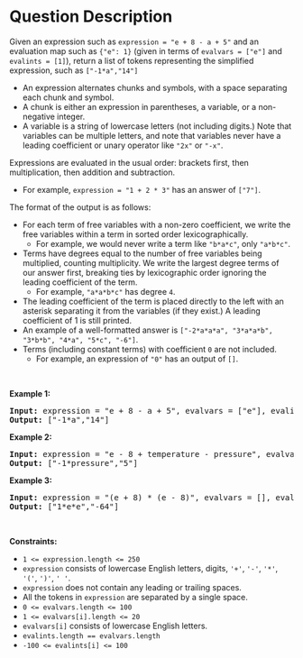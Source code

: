 # Question Description

<p>Given an expression such as <code>expression = &quot;e + 8 - a + 5&quot;</code> and an evaluation map such as <code>{&quot;e&quot;: 1}</code> (given in terms of <code>evalvars = [&quot;e&quot;]</code> and <code>evalints = [1]</code>), return a list of tokens representing the simplified expression, such as <code>[&quot;-1*a&quot;,&quot;14&quot;]</code></p>

<ul>
	<li>An expression alternates chunks and symbols, with a space separating each chunk and symbol.</li>
	<li>A chunk is either an expression in parentheses, a variable, or a non-negative integer.</li>
	<li>A variable is a string of lowercase letters (not including digits.) Note that variables can be multiple letters, and note that variables never have a leading coefficient or unary operator like <code>&quot;2x&quot;</code> or <code>&quot;-x&quot;</code>.</li>
</ul>

<p>Expressions are evaluated in the usual order: brackets first, then multiplication, then addition and subtraction.</p>

<ul>
	<li>For example, <code>expression = &quot;1 + 2 * 3&quot;</code> has an answer of <code>[&quot;7&quot;]</code>.</li>
</ul>

<p>The format of the output is as follows:</p>

<ul>
	<li>For each term of free variables with a non-zero coefficient, we write the free variables within a term in sorted order lexicographically.
	<ul>
		<li>For example, we would never write a term like <code>&quot;b*a*c&quot;</code>, only <code>&quot;a*b*c&quot;</code>.</li>
	</ul>
	</li>
	<li>Terms have degrees equal to the number of free variables being multiplied, counting multiplicity. We write the largest degree terms of our answer first, breaking ties by lexicographic order ignoring the leading coefficient of the term.
	<ul>
		<li>For example, <code>&quot;a*a*b*c&quot;</code> has degree <code>4</code>.</li>
	</ul>
	</li>
	<li>The leading coefficient of the term is placed directly to the left with an asterisk separating it from the variables (if they exist.) A leading coefficient of 1 is still printed.</li>
	<li>An example of a well-formatted answer is <code>[&quot;-2*a*a*a&quot;, &quot;3*a*a*b&quot;, &quot;3*b*b&quot;, &quot;4*a&quot;, &quot;5*c&quot;, &quot;-6&quot;]</code>.</li>
	<li>Terms (including constant terms) with coefficient <code>0</code> are not included.
	<ul>
		<li>For example, an expression of <code>&quot;0&quot;</code> has an output of <code>[]</code>.</li>
	</ul>
	</li>
</ul>

<p>&nbsp;</p>
<p><strong>Example 1:</strong></p>

<pre>
<strong>Input:</strong> expression = &quot;e + 8 - a + 5&quot;, evalvars = [&quot;e&quot;], evalints = [1]
<strong>Output:</strong> [&quot;-1*a&quot;,&quot;14&quot;]
</pre>

<p><strong>Example 2:</strong></p>

<pre>
<strong>Input:</strong> expression = &quot;e - 8 + temperature - pressure&quot;, evalvars = [&quot;e&quot;, &quot;temperature&quot;], evalints = [1, 12]
<strong>Output:</strong> [&quot;-1*pressure&quot;,&quot;5&quot;]
</pre>

<p><strong>Example 3:</strong></p>

<pre>
<strong>Input:</strong> expression = &quot;(e + 8) * (e - 8)&quot;, evalvars = [], evalints = []
<strong>Output:</strong> [&quot;1*e*e&quot;,&quot;-64&quot;]
</pre>

<p>&nbsp;</p>
<p><strong>Constraints:</strong></p>

<ul>
	<li><code>1 &lt;= expression.length &lt;= 250</code></li>
	<li><code>expression</code> consists of lowercase English letters, digits, <code>&#39;+&#39;</code>, <code>&#39;-&#39;</code>, <code>&#39;*&#39;</code>, <code>&#39;(&#39;</code>, <code>&#39;)&#39;</code>, <code>&#39; &#39;</code>.</li>
	<li><code>expression</code> does not contain any leading or trailing spaces.</li>
	<li>All the tokens in <code>expression</code> are separated by a single space.</li>
	<li><code>0 &lt;= evalvars.length &lt;= 100</code></li>
	<li><code>1 &lt;= evalvars[i].length &lt;= 20</code></li>
	<li><code>evalvars[i]</code> consists of lowercase English letters.</li>
	<li><code>evalints.length == evalvars.length</code></li>
	<li><code>-100 &lt;= evalints[i] &lt;= 100</code></li>
</ul>
